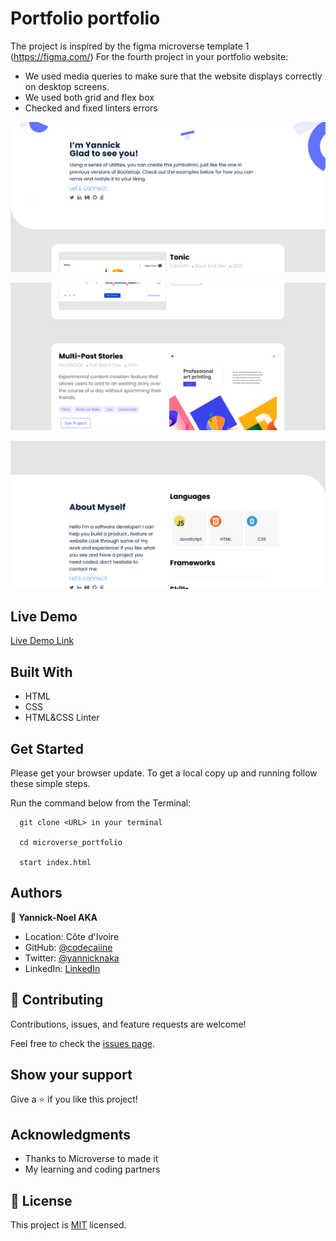 # Portfolio portfolio

The project is inspired by the figma microverse template 1 (https://figma.com/)
For the fourth project in your portfolio website:

- We used media queries to make sure that the website displays correctly on desktop screens.
- We used both grid and flex box
- Checked and fixed linters errors



![screenshot](./image/sc-deskt.PNG)


![screenshot](./image/sc-desktop.PNG)


![screenshot](./image/sc-desktop2.PNG)
 

## Live Demo

[Live Demo Link](https://codecaiine.github.io/microverse_portfolio/)
 
## Built With

- HTML
- CSS
- HTML&CSS Linter

## Get Started

Please get your browser update.
To get a local copy up and running follow these simple steps.

Run the command below from the Terminal:

      git clone <URL> in your terminal

	  cd microverse_portfolio

	  start index.html



## Authors

👤 **Yannick-Noel AKA**

- Location: Côte d'Ivoire
- GitHub: [@codecaiine](https://github.com/codecaiine)
- Twitter: [@yannicknaka](https://twitter.com/yannicknaka)
- LinkedIn: [LinkedIn](https://www.linkedin.com/in/yannick-no%C3%ABl-aka/)


## 🤝 Contributing

Contributions, issues, and feature requests are welcome!

Feel free to check the [issues page](../../issues/).

## Show your support

Give a ⭐️ if you like this project!

## Acknowledgments

- Thanks to Microverse to made it
- My learning and coding partners

## 📝 License

This project is [MIT](./MIT.md) licensed.
